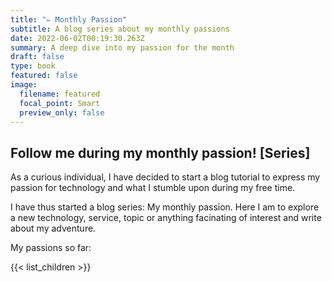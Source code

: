 ```yaml
---
title: "✏️ Monthly Passion"
subtitle: A blog series about my monthly passions
date: 2022-06-02T00:19:30.263Z
summary: A deep dive into my passion for the month
draft: false
type: book
featured: false
image:
  filename: featured
  focal_point: Smart
  preview_only: false
---
```


## Follow me during my monthly passion! [Series]

As a curious individual, I have decided to start a blog tutorial to express my passion for technology and what I stumble upon during my free time.

I have thus started a blog series: My monthly passion. Here I am to explore a new technology, service, topic or anything facinating of interest and write about my adventure.

My passions so far:

{{< list_children >}}
